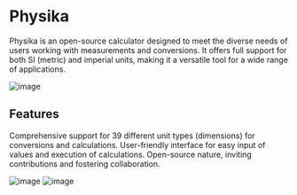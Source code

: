 # Physika
Physika is an open-source calculator designed to meet the diverse needs of users working with measurements and conversions. It offers full support for both SI (metric) and imperial units, making it a versatile tool for a wide range of applications.

![image](https://github.com/julihirn/Physika/assets/94691568/5f841411-7665-4ab7-8e3d-de3ef47b2f06)

## Features
Comprehensive support for 39 different unit types (dimensions) for conversions and calculations.
User-friendly interface for easy input of values and execution of calculations.
Open-source nature, inviting contributions and fostering collaboration.

![image](https://github.com/julihirn/Physika/assets/94691568/9a04379e-7543-4d5d-b7ae-dfc8f361e55c)
![image](https://github.com/julihirn/Physika/assets/94691568/3b29603b-394a-44b3-932c-c990299ec12e)

